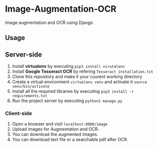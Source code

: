 # Image-Augmentation-OCR

Image augmentation and OCR using Django

## Usage

## Server-side

1. Install **virtualenv** by executing ```pip3 install virutalenv```
2. Install **Google Tesseract OCR** by refering ```Tesseract installation.txt```
3. Clone this repository and make it your cuurent working directory
4. Create a virtual environment ```virtualenv venv``` and activate it ```source venv/bin/activate```
5. Install all the required libraries by executing ```pip3 install -r requirements.txt```
6. Run the project server by executing ```python3 manage.py```

### Client-side
1. Open a browser and visit ```localhost:8000/image```
2. Upload images for Augmentation and OCR.
3. You can download the augmented images.
4. You can download text file or a searchable pdf after OCR.
